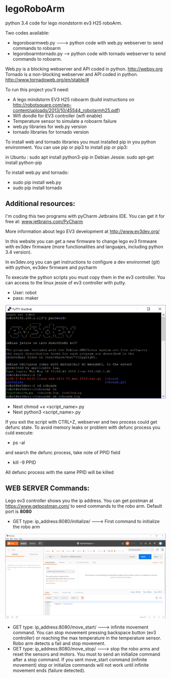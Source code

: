 # legoRoboArm
python 3.4 code for lego mondstorm ev3 H25 roboArm. 

Two codes available:

- legoroboarmweb.py ---> python code with web.py webserver to send commands to roboarm
- legoroboarmtornado.py --> python code with tornado webserver to send commands to roboarm. 

Web.py is a blocking webserver and API coded in python. http://webpy.org
Tornado is a non-blocking webserver and API coded in python. http://www.tornadoweb.org/en/stable/#

To run this project you'll need:

- A lego mindstorm EV3 H25 roboarm (build instructions on http://robotsquare.com/wp-content/uploads/2013/10/45544_robotarmh25.pdf)
- Wifi dondle for EV3 controller (wifi enable)
- Temperature sensor to simulate a roboarm failure
- web.py libraries for web.py version
- tornado libraries for tornado version

To install web and tornado libraries you must installed pip in you python environment. You can use pip or pip3
to install pip or pip3:

in Ubuntu       : sudo apt install python3-pip
in Debian Jessie: sudo apt-get install python-pip

To install web.py and tornado:

- sudo pip install web.py
- sudo pip install tornado

Additional resources: 
---------------------
I'm coding this two programs with pyCharm Jetbrains IDE. You can get it for free at: www.jetbrains.com/PyCharm

More information about lego EV3 development at http://www.ev3dev.org/

In this website you can get a new firmware to change lego ev3 firmware with ev3dev firmware (more functionalities and languajes, including python 3.4 version).

In ev3dev.org you can get instructions to configure a dev environmet (git) with python, ev3dev firmware and pycharm

To execute the python scripts you must copy them in the ev3 controller.
You can access to the linux jessie of ev3 controller with putty.

- User: robot
- pass: maker

![Putty ev3dev](images/Capture%20Putty%20roboarm.PNG)

- Next chmod +x <script_name>.py
- Next python3 <script_name>.py

If you exit the script with CTRL+Z, webserver and two process could get defunc state. To avoid memory leaks or problem with defunc process you culd execute:

- ps -al 

and search the defunc process, take note of PPID field

- kill -9 PPID

All defunc process with the same PPID will be killed

WEB SERVER Commands:
--------------------

Lego ev3 controller shows you the ip address. You can get postman at https://www.getpostman.com/ to send commands to the robo arm. Default port is **8080**

- GET type: ip_address:8080/initialize/ ---> First command to initialize the robo arm

![Postman and Initialize command](images/Capture%20postman%20initialize.PNG)

- GET type: ip_address:8080/move_start/ ---> infinite movement command. You can stop movement pressing backspace button (ev3 controller) or reaching the max temperature in the temperature sensor. Robo arm detects a fail and stop movement.
- GET type: ip_address:8080/move_stop/  ---> stop the robo arms and reset the sensors and motors. You must to send an initialize command after a stop command. If you sent move_start command (infinite movement) stop or initialize commands will not work until infinite movement ends (failure detected).
